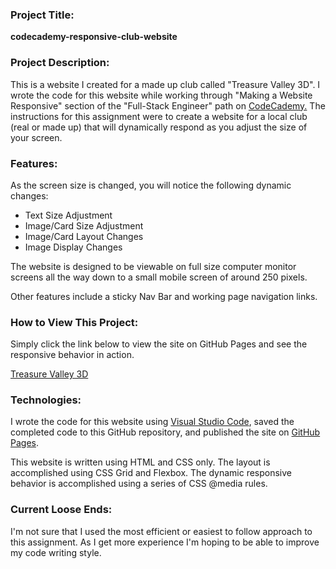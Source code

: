 ### Project Title:

**codecademy-responsive-club-website**

### Project Description:

This is a website I created for a made up club called "Treasure Valley 3D". I wrote the code for this website while working through "Making a Website Responsive" 
section of the "Full-Stack Engineer" path on [CodeCademy.](https://www.codecademy.com/) The instructions for this assignment were to create a website for a local 
club (real or made up) that will dynamically respond as you adjust the size of your screen.

### Features:

As the screen size is changed, you will notice the following dynamic changes:
- Text Size Adjustment
- Image/Card Size Adjustment
- Image/Card Layout Changes
- Image Display Changes

The website is designed to be viewable on full size computer monitor screens all the way down to a small mobile screen of around 250 pixels.

Other features include a sticky Nav Bar and working page navigation links.

### How to View This Project:

Simply click the link below to view the site on GitHub Pages and see the responsive behavior in action.

[Treasure Valley 3D](https://idmiller2020.github.io/codecademy-responsive-club-website/)

### Technologies:

I wrote the code for this website using [Visual Studio Code](https://code.visualstudio.com/), saved the completed code to this GitHub repository, and published 
the site on [GitHub Pages](https://idmiller2020.github.io/codecademy-responsive-club-website/).

This website is written using HTML and CSS only.  The layout is accomplished using CSS Grid and Flexbox.  The dynamic responsive behavior is accomplished using a 
series of CSS @media rules.

### Current Loose Ends:

I'm not sure that I used the most efficient or easiest to follow approach to this assignment.  As I get more experience I'm hoping to be able to improve my code 
writing style.
